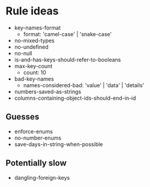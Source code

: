 # Rule ideas

- key-names-format
  - format: 'camel-case' | 'snake-case'
- no-mixed-types
- no-undefined
- no-null
- is-and-has-keys-should-refer-to-booleans
- max-key-count
  - count: 10
- bad-key-names
  - names-considered-bad: 'value' | 'data' | 'details'
- numbers-saved-as-strings
- columns-containing-object-ids-should-end-in-id

## Guesses

- enforce-enums
- no-number-enums
- save-days-in-string-when-possible

## Potentially slow

- dangling-foreign-keys